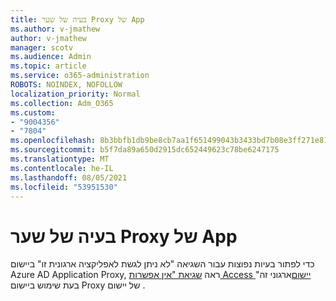 ```yaml
---
title: בעיה של שער Proxy של App
ms.author: v-jmathew
author: v-jmathew
manager: scotv
ms.audience: Admin
ms.topic: article
ms.service: o365-administration
ROBOTS: NOINDEX, NOFOLLOW
localization_priority: Normal
ms.collection: Adm_O365
ms.custom:
- "9004356"
- "7804"
ms.openlocfilehash: 8b3bbfb1db9be8cb7aa1f651499043b3433bd7b08e3ff271e810c591b6f74acf
ms.sourcegitcommit: b5f7da89a650d2915dc652449623c78be6247175
ms.translationtype: MT
ms.contentlocale: he-IL
ms.lasthandoff: 08/05/2021
ms.locfileid: "53951530"
---
```

# <a name="app-proxy-gateway-issue"></a>בעיה של שער Proxy של App

כדי לפתור בעיות נפוצות עבור השגיאה "לא ניתן לגשת לאפליקציה ארגונית זו" ביישום Azure AD Application Proxy, ראה [שגיאת "אין אפשרות Access יישום](https://docs.microsoft.com/azure/active-directory/manage-apps/application-proxy-sign-in-bad-gateway-timeout-error)ארגוני זה" בעת שימוש ביישום Proxy של יישום .
